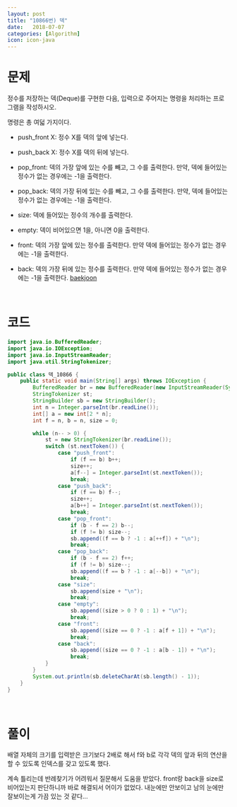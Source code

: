 ```yaml
---
layout: post
title: "10866번) 덱"
date:   2018-07-07
categories: [Algorithm]
icon: icon-java
---
```


# 문제
정수를 저장하는 덱(Deque)를 구현한 다음, 입력으로 주어지는 명령을 처리하는 프로그램을 작성하시오.

명령은 총 여덟 가지이다.

* push_front X: 정수 X를 덱의 앞에 넣는다.

* push_back X: 정수 X를 덱의 뒤에 넣는다.

* pop_front: 덱의 가장 앞에 있는 수를 빼고, 그 수를 출력한다. 만약, 덱에 들어있는 정수가 없는 경우에는 -1을 출력한다.

* pop_back: 덱의 가장 뒤에 있는 수를 빼고, 그 수를 출력한다. 만약, 덱에 들어있는 정수가 없는 경우에는 -1을 출력한다.

* size: 덱에 들어있는 정수의 개수를 출력한다.

* empty: 덱이 비어있으면 1을, 아니면 0을 출력한다.

* front: 덱의 가장 앞에 있는 정수를 출력한다. 만약 덱에 들어있는 정수가 없는 경우에는 -1을 출력한다.

* back: 덱의 가장 뒤에 있는 정수를 출력한다. 만약 덱에 들어있는 정수가 없는 경우에는 -1을 출력한다. [baekjoon](https://www.acmicpc.net/problem/10866)

<br>

# 코드
```java
import java.io.BufferedReader;
import java.io.IOException;
import java.io.InputStreamReader;
import java.util.StringTokenizer;

public class 덱_10866 {
    public static void main(String[] args) throws IOException {
        BufferedReader br = new BufferedReader(new InputStreamReader(System.in));
        StringTokenizer st;
        StringBuilder sb = new StringBuilder();
        int n = Integer.parseInt(br.readLine());
        int[] a = new int[2 * n];
        int f = n, b = n, size = 0;

        while (n-- > 0) {
            st = new StringTokenizer(br.readLine());
            switch (st.nextToken()) {
                case "push_front":
                    if (f == b) b++;
                    size++;
                    a[f--] = Integer.parseInt(st.nextToken());
                    break;
                case "push_back":
                    if (f == b) f--;
                    size++;
                    a[b++] = Integer.parseInt(st.nextToken());
                    break;
                case "pop_front":
                    if (b - f == 2) b--;
                    if (f != b) size--;
                    sb.append((f == b ? -1 : a[++f]) + "\n");
                    break;
                case "pop_back":
                    if (b - f == 2) f++;
                    if (f != b) size--;
                    sb.append((f == b ? -1 : a[--b]) + "\n");
                    break;
                case "size":
                    sb.append(size + "\n");
                    break;
                case "empty":
                    sb.append((size > 0 ? 0 : 1) + "\n");
                    break;
                case "front":
                    sb.append((size == 0 ? -1 : a[f + 1]) + "\n");
                    break;
                case "back":
                    sb.append((size == 0 ? -1 : a[b - 1]) + "\n");
                    break;
            }
        }
        System.out.println(sb.deleteCharAt(sb.length() - 1));
    }
}
```

<br>

# 풀이
배열 자체의 크기를 입력받은 크기보다 2배로 해서 f와 b로 각각 덱의 앞과 뒤의 연산을 할 수 있도록 인덱스를 갖고 있도록 했다. 

계속 틀리는데 반례찾기가 어려워서 질문해서 도움을 받았다. front랑 back을 size로 비어있는지 판단하니까 바로 해결되서 어이가 없었다. 내눈에만 안보이고 남의 눈에만 잘보이는게 가끔 있는 것 같다...

